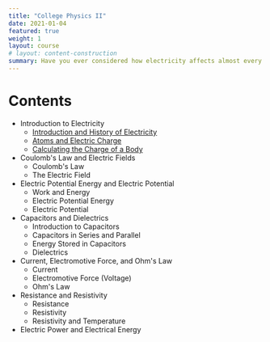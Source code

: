 ```yaml
---
title: "College Physics II"
date: 2021-01-04
featured: true
weight: 1
layout: course
# layout: content-construction
summary: Have you ever considered how electricity affects almost every aspect of our lives? From the basic mechanisms of our bodies to the power it provides the materials and equipment around us - electricity is in and all around us, providing us with convenience, health, and abundance. Electricity is utilized by the cells of our body, enabling neurons to rapidly fire, our hearts to beat, and our muscles to contract. Likewise, in this modern era, almost all our basic needs are either made or sustained by electricity-powered machines. Hence, without electricity, our lives would be radically different and a whole lot harder. And as we acknowledge the big difference electricity makes, it is also important that we understand electricity through its history and how it was discovered.
---
```





# Contents
- Introduction to Electricity
  - [Introduction and History of Electricity](../physics/20.1-introduction-and-history-of-electricity)
  - [Atoms and Electric Charge](../physics/20.2-atoms-and-electric-charge)
  - [Calculating the Charge of a Body](../physics/20.3-calculating-the-charge-of-a-body)
- Coulomb's Law and Electric Fields
  - Coulomb's Law
  - The Electric Field
- Electric Potential Energy and Electric Potential
  - Work and Energy
  - Electric Potential Energy
  - Electric Potential
- Capacitors and Dielectrics
  - Introduction to Capacitors
  - Capacitors in Series and Parallel
  - Energy Stored in Capacitors
  - Dielectrics
- Current, Electromotive Force, and Ohm's Law
  - Current
  - Electromotive Force (Voltage)
  - Ohm's Law
- Resistance and Resistivity
  - Resistance
  - Resistivity
  - Resistivity and Temperature
- Electric Power and Electrical Energy